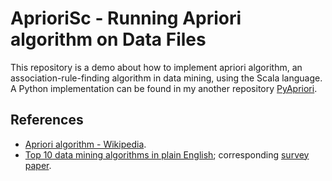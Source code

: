 # AprioriSc - Running Apriori algorithm on Data Files
This repository is a demo about how to implement apriori algorithm, an association-rule-finding algorithm in 
data mining, using the Scala language. A Python implementation can be found in my another repository 
[PyApriori](https://github.com/stephenhky/PyApriori). 

## References
* [Apriori algorithm - Wikipedia](https://en.wikipedia.org/wiki/Apriori_algorithm).
* [Top 10 data mining algorithms in plain English](https://rayli.net/blog/data/top-10-data-mining-algorithms-in-plain-english/); 
corresponding [survey paper](http://www.cs.uvm.edu/~icdm/algorithms/10Algorithms-08.pdf).
